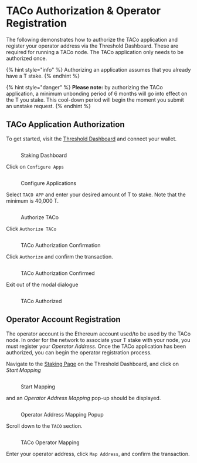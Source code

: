 # TACo Authorization & Operator Registration

The following demonstrates how to authorize the TACo application and register your operator address via the Threshold Dashboard. These are required for running a TACo node. The TACo application only needs to be authorized once.

{% hint style="info" %}
Authorizing an application assumes that you already have a T stake.
{% endhint %}

{% hint style="danger" %}
**Please note:** by authorizing the TACo application, a minimum unbonding period of 6 months will go into effect on the T you stake. This cool-down period will begin the moment you submit an unstake request.
{% endhint %}

## TACo Application Authorization

To get started, visit the [Threshold Dashboard](https://dashboard.threshold.network/staking) and connect your wallet.

<figure><img src="../../.gitbook/assets/Screenshot 2023-12-11 at 9.20.37 AM.png" alt=""><figcaption><p>Staking Dashboard</p></figcaption></figure>

Click on `Configure Apps`

<figure><img src="../../.gitbook/assets/Screenshot 2023-12-11 at 9.19.46 AM.png" alt=""><figcaption><p>Configure Applications</p></figcaption></figure>

Select `TACO APP` and enter your desired amount of T to stake. Note that the minimum is 40,000 T.

<figure><img src="../../.gitbook/assets/Screenshot 2023-12-11 at 9.04.59 AM.png" alt=""><figcaption><p>Authorize TACo</p></figcaption></figure>

Click `Authorize TACo`

<figure><img src="../../.gitbook/assets/Screenshot 2023-12-11 at 9.05.21 AM.png" alt=""><figcaption><p>TACo Authorization Confirmation</p></figcaption></figure>

Click `Authorize` and confirm the transaction.

<figure><img src="../../.gitbook/assets/Screenshot 2023-12-11 at 9.06.00 AM.png" alt=""><figcaption><p>TACo Authorization Confirmed</p></figcaption></figure>

Exit out of the modal dialogue

<figure><img src="../../.gitbook/assets/Screenshot 2023-12-11 at 9.06.42 AM.png" alt=""><figcaption><p>TACo Authorized</p></figcaption></figure>

## Operator Account Registration

The operator account is the Ethereum account used/to be used by the TACo node. In order for the network to associate your T stake with your node, you must register your _Operator Address_. Once the TACo application has been authorized, you can begin the operator registration process.

Navigate to the [Staking Page](https://dashboard.threshold.network/staking) on the Threshold Dashboard, and click on _Start Mapping_&#x20;

<figure><img src="../../.gitbook/assets/Screenshot 2023-12-12 at 9.21.52 AM.png" alt=""><figcaption><p>Start Mapping</p></figcaption></figure>

and an _Operator Address Mapping_ pop-up should be displayed.

<figure><img src="../../.gitbook/assets/Screenshot 2023-12-11 at 4.05.00 PM.png" alt=""><figcaption><p>Operator Address Mapping Popup</p></figcaption></figure>

Scroll down to the `TACO` section.

<figure><img src="../../.gitbook/assets/Screenshot 2023-12-11 at 4.05.08 PM.png" alt=""><figcaption><p>TACo Operator Mapping</p></figcaption></figure>

Enter your operator address, click `Map Address`, and confirm the transaction.

